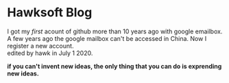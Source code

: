 # Hawksoft Blog
I got my *first* acount of github more than 10 years ago with google emailbox. A few years ago the google mailbox can't be accessed in China. Now I register a new account.   
edited by hawk in July 1 2020.

**if you can't invent new ideas, the only thing that you can do is  exprending new ideas.**

